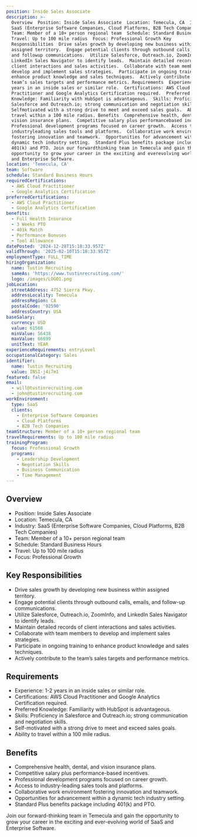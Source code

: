 ```yaml
---
position: Inside Sales Associate
description: >-
  Overview  Position: Inside Sales Associate  Location: Temecula, CA  Industry:
  SaaS (Enterprise Software Companies, Cloud Platforms, B2B Tech Companies) 
  Team: Member of a 10+ person regional team  Schedule: Standard Business Hours 
  Travel: Up to 100 mile radius  Focus: Professional Growth Key
  Responsibilities  Drive sales growth by developing new business within
  assigned territory.  Engage potential clients through outbound calls, emails,
  and followup communications.  Utilize Salesforce, Outreach.io, ZoomInfo, and
  LinkedIn Sales Navigator to identify leads.  Maintain detailed records of
  client interactions and sales activities.  Collaborate with team members to
  develop and implement sales strategies.  Participate in ongoing training to
  enhance product knowledge and sales techniques.  Actively contribute to the
  team’s sales targets and performance metrics. Requirements  Experience: 12
  years in an inside sales or similar role.  Certifications: AWS Cloud
  Practitioner and Google Analytics Certification required.  Preferred
  Knowledge: Familiarity with HubSpot is advantageous.  Skills: Proficiency in
  Salesforce and Outreach.io; strong communication and negotiation skills. 
  Selfmotivated with a strong drive to meet and exceed sales goals.  Ability to
  travel within a 100 mile radius. Benefits  Comprehensive health, dental, and
  vision insurance plans.  Competitive salary plus performancebased incentives. 
  Professional development programs focused on career growth.  Access to
  industryleading sales tools and platforms.  Collaborative work environment
  fostering innovation and teamwork.  Opportunities for advancement within a
  dynamic tech industry setting.  Standard Plus benefits package including
  401(k) and PTO. Join our forwardthinking team in Temecula and gain the
  opportunity to grow your career in the exciting and everevolving world of SaaS
  and Enterprise Software.
location: 'Temecula, CA'
team: Software
schedule: Standard Business Hours
requiredCertifications:
  - AWS Cloud Practitioner
  - Google Analytics Certification
preferredCertifications:
  - AWS Cloud Practitioner
  - Google Analytics Certification
benefits:
  - Full Health Insurance
  - 3 Weeks PTO
  - 401k Match
  - Performance Bonuses
  - Tool Allowance
datePosted: '2024-12-28T15:18:33.957Z'
validThrough: '2025-02-10T15:18:33.957Z'
employmentType: FULL_TIME
hiringOrganization:
  name: Tustin Recruiting
  sameAs: 'https://www.tustinrecruiting.com/'
  logo: /images/LOGO1.png
jobLocation:
  streetAddress: 4752 Sierra Pkwy.
  addressLocality: Temecula
  addressRegion: CA
  postalCode: '92590'
  addressCountry: USA
baseSalary:
  currency: USD
  value: 61568
  minValue: 56438
  maxValue: 66699
  unitText: YEAR
experienceRequirements: entryLevel
occupationalCategory: Sales
identifier:
  name: Tustin Recruiting
  value: INSI-j4i7m1
featured: false
email:
  - will@tustinrecruiting.com
  - john@tustinrecruiting.com
workEnvironment:
  type: SaaS
  clients:
    - Enterprise Software Companies
    - Cloud Platforms
    - B2B Tech Companies
teamStructure: Member of a 10+ person regional team
travelRequirements: Up to 100 mile radius
trainingProgram:
  focus: Professional Growth
  programs:
    - Leadership Development
    - Negotiation Skills
    - Business Communication
    - Time Management
---
```




## Overview
- Position: Inside Sales Associate
- Location: Temecula, CA
- Industry: SaaS (Enterprise Software Companies, Cloud Platforms, B2B Tech Companies)
- Team: Member of a 10+ person regional team
- Schedule: Standard Business Hours
- Travel: Up to 100 mile radius
- Focus: Professional Growth

## Key Responsibilities
- Drive sales growth by developing new business within assigned territory.
- Engage potential clients through outbound calls, emails, and follow-up communications.
- Utilize Salesforce, Outreach.io, ZoomInfo, and LinkedIn Sales Navigator to identify leads.
- Maintain detailed records of client interactions and sales activities.
- Collaborate with team members to develop and implement sales strategies.
- Participate in ongoing training to enhance product knowledge and sales techniques.
- Actively contribute to the team’s sales targets and performance metrics.

## Requirements
- Experience: 1-2 years in an inside sales or similar role.
- Certifications: AWS Cloud Practitioner and Google Analytics Certification required.
- Preferred Knowledge: Familiarity with HubSpot is advantageous.
- Skills: Proficiency in Salesforce and Outreach.io; strong communication and negotiation skills.
- Self-motivated with a strong drive to meet and exceed sales goals.
- Ability to travel within a 100 mile radius.

## Benefits
- Comprehensive health, dental, and vision insurance plans.
- Competitive salary plus performance-based incentives.
- Professional development programs focused on career growth.
- Access to industry-leading sales tools and platforms.
- Collaborative work environment fostering innovation and teamwork.
- Opportunities for advancement within a dynamic tech industry setting.
- Standard Plus benefits package including 401(k) and PTO.

Join our forward-thinking team in Temecula and gain the opportunity to grow your career in the exciting and ever-evolving world of SaaS and Enterprise Software.
